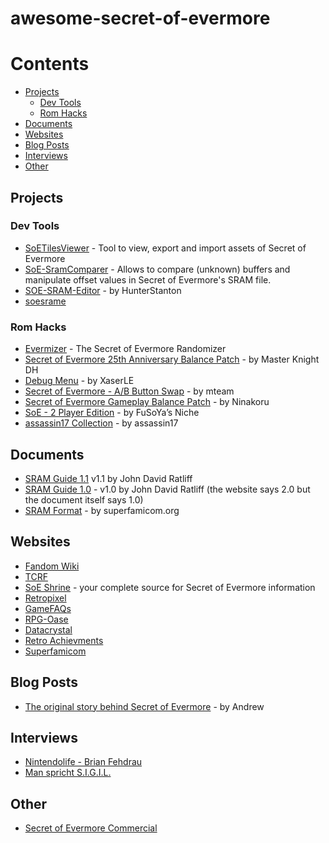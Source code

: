 # awesome-secret-of-evermore

# Contents

- [Projects](#projects)
  - [Dev Tools](#dev-tools)
  - [Rom Hacks](#rom-hacks)
- [Documents](#documents)
- [Websites](#websites)
- [Blog Posts](#blog-posts)
- [Interviews](#interviews)
- [Other](#other)

## Projects

### Dev Tools

- [SoETilesViewer](https://github.com/black-sliver/SoETilesViewer) - Tool to view, export and import assets of Secret of Evermore
- [SoE-SramComparer](http://comparing.xeth.de/) - Allows to compare (unknown) buffers and manipulate offset values in Secret of Evermore's SRAM file.
- [SOE-SRAM-Editor](https://github.com/HunterStanton/SOE-SRAM-Editor) - by HunterStanton
- [soesrame](http://games.technoplaza.net/soesrame/)

### Rom Hacks

- [Evermizer](https://www.evermizer.com/) - The Secret of Evermore Randomizer
- [Secret of Evermore 25th Anniversary Balance Patch](https://www.romhacking.net/hacks/5437/) - by Master Knight DH
- [Debug Menu](https://www.romhacking.net/hacks/4638/) - by XaserLE
- [Secret of Evermore - A/B Button Swap](https://www.romhacking.net/hacks/4580/) - by mteam
- [Secret of Evermore Gameplay Balance Patch](https://www.romhacking.net/hacks/602/) - by Ninakoru
- [SoE - 2 Player Edition](https://www.romhacking.net/hacks/24/) - by FuSoYa’s Niche
- [assassin17 Collection](http://assassin17.brinkster.net/soe_patches.htm) - by assassin17

## Documents

- [SRAM Guide 1.1](http://games.technoplaza.net/soesrame/sram-doc.txt) v1.1 by John David Ratliff
- [SRAM Guide 1.0](https://www.romhacking.net/documents/300/) - v1.0 by John David Ratliff (the website says 2.0 but the document itself says 1.0)
- [SRAM Format](https://wiki.superfamicom.org/secret-of-evermore-sram-format) - by superfamicom.org

## Websites

- [Fandom Wiki](https://secretofevermore.fandom.com/wiki/Secret_of_Evermore_Wiki)
- [TCRF](https://tcrf.net/Secret_of_Evermore)
- [SoE Shrine](http://shrines.rpgclassics.com/snes/soe/) - your complete source for Secret of Evermore information
- [Retropixel](https://rpg.retropixel.net/evermore/story.html)
- [GameFAQs](https://gamefaqs.gamespot.com/snes/588645-secret-of-evermore)
- [RPG-Oase](http://www.rpg-oase.de/php/index.php?direct+15+SoE/Seiten/einfuehrung.php)
- [Datacrystal](https://datacrystal.romhacking.net/wiki/Secret_of_Evermore)
- [Retro Achievments](https://retroachievements.org/game/821)
- [Superfamicom](https://superfamicom.org/info/secret-of-evermore)

## Blog Posts

- [The original story behind Secret of Evermore](http://rainwoodworks.blogspot.com/2010/09/secret-of-evermore-was-one-of-my.html) - by Andrew

## Interviews

- [Nintendolife - Brian Fehdrau](https://www.nintendolife.com/news/2009/04/interview_with_brian_fehdrau_secret_of_evermore)
- [Man spricht S.I.G.I.L.](https://web.archive.org/web/20120129051904/http://www.classic-zone.de/artikel.php?id=2)

## Other

- [Secret of Evermore Commercial](https://www.youtube.com/watch?v=dEu8wDAQuDk)
